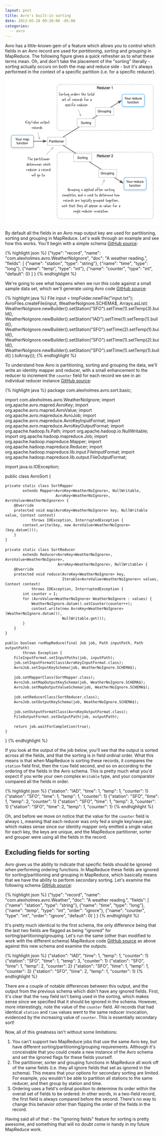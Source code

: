 ```yaml
---
layout: post
title: Avro's built-in sorting
date: 2013-05-28 09:20:00 -05:00
categories:
  -- avro
---
```


Avro has a little-known gem of a feature which allows you to control which fields in an Avro record are used for
_partitioning_, _sorting_ and _grouping_ in MapReduce. The following figure gives a quick refresher as to what these
terms mean.  Oh, and don't take the placement of the "sorting" literally - sorting actually occurs on both the map and
reduce side - but it's always performed in the context of a specific partition (i.e. for a specific reducer).

![Image of MapReduce shuffle](/images/mr-shuffle.png)

By default all the fields in an Avro map output key are used for partitioning, sorting and grouping in MapReduce.
Let's walk through an example and see how this works. You'll begin with a simple schema
[GitHub source](https://github.com/alexholmes/avro-sorting/blob/master/src/main/avro/weather-noignores.avsc):

{% highlight json %}
{"type": "record", "name": "com.alexholmes.avro.WeatherNoIgnore",
 "doc": "A weather reading.",
 "fields": [
     {"name": "station", "type": "string"},
     {"name": "time", "type": "long"},
     {"name": "temp", "type": "int"},
     {"name": "counter", "type": "int", "default": 0}
 ]
}
{% endhighlight %}

We're going to see what happens when we run this code against a small sample data set, which we'll generate using
Avro code [GitHub source](https://github.com/alexholmes/avro-sorting/blob/master/src/test/java/com/alexholmes/avro/sort/AbstractAvroTest.java):

{% highlight java %}
File input = tmpFolder.newFile("input.txt");
AvroFiles.createFile(input, WeatherNoIgnore.SCHEMA$, Arrays.asList(
    WeatherNoIgnore.newBuilder().setStation("SFO").setTime(1).setTemp(3).build(),
    WeatherNoIgnore.newBuilder().setStation("IAD").setTime(1).setTemp(1).build(),
    WeatherNoIgnore.newBuilder().setStation("SFO").setTime(2).setTemp(1).build(),
    WeatherNoIgnore.newBuilder().setStation("SFO").setTime(1).setTemp(2).build(),
    WeatherNoIgnore.newBuilder().setStation("SFO").setTime(1).setTemp(1).build()
).toArray());
{% endhighlight %}

To understand how Avro is partitioning, sorting and grouping the data, we'll write an identity mapper and reducer, with
a small enhancement to the reducer to increment the `counter` field for each record we see in an individual reducer
instance
[GitHub source](https://github.com/alexholmes/avro-sorting/blob/master/src/main/java/com/alexholmes/avro/sort/basic/AvroSortDefault.java):

{% highlight java %}
package com.alexholmes.avro.sort.basic;

import com.alexholmes.avro.WeatherNoIgnore;
import org.apache.avro.mapred.AvroKey;
import org.apache.avro.mapred.AvroValue;
import org.apache.avro.mapreduce.AvroJob;
import org.apache.avro.mapreduce.AvroKeyInputFormat;
import org.apache.avro.mapreduce.AvroKeyOutputFormat;
import org.apache.hadoop.fs.Path;
import org.apache.hadoop.io.NullWritable;
import org.apache.hadoop.mapreduce.Job;
import org.apache.hadoop.mapreduce.Mapper;
import org.apache.hadoop.mapreduce.Reducer;
import org.apache.hadoop.mapreduce.lib.input.FileInputFormat;
import org.apache.hadoop.mapreduce.lib.output.FileOutputFormat;

import java.io.IOException;

public class AvroSort {

    private static class SortMapper
            extends Mapper<AvroKey<WeatherNoIgnore>, NullWritable,
                           AvroKey<WeatherNoIgnore>, AvroValue<WeatherNoIgnore>> {
        @Override
        protected void map(AvroKey<WeatherNoIgnore> key, NullWritable value, Context context)
                throws IOException, InterruptedException {
            context.write(key, new AvroValue<WeatherNoIgnore>(key.datum()));
        }
    }

    private static class SortReducer
            extends Reducer<AvroKey<WeatherNoIgnore>, AvroValue<WeatherNoIgnore>,
                            AvroKey<WeatherNoIgnore>, NullWritable> {
        @Override
        protected void reduce(AvroKey<WeatherNoIgnore> key,
                              Iterable<AvroValue<WeatherNoIgnore>> values, Context context)
                throws IOException, InterruptedException {
            int counter = 1;
            for (AvroValue<WeatherNoIgnore> WeatherNoIgnore : values) {
                WeatherNoIgnore.datum().setCounter(counter++);
                context.write(new AvroKey<WeatherNoIgnore>(WeatherNoIgnore.datum()),
                              NullWritable.get());
            }
        }
    }

    public boolean runMapReduce(final Job job, Path inputPath, Path outputPath)
            throws Exception {
        FileInputFormat.setInputPaths(job, inputPath);
        job.setInputFormatClass(AvroKeyInputFormat.class);
        AvroJob.setInputKeySchema(job, WeatherNoIgnore.SCHEMA$);

        job.setMapperClass(SortMapper.class);
        AvroJob.setMapOutputKeySchema(job, WeatherNoIgnore.SCHEMA$);
        AvroJob.setMapOutputValueSchema(job, WeatherNoIgnore.SCHEMA$);

        job.setReducerClass(SortReducer.class);
        AvroJob.setOutputKeySchema(job, WeatherNoIgnore.SCHEMA$);

        job.setOutputFormatClass(AvroKeyOutputFormat.class);
        FileOutputFormat.setOutputPath(job, outputPath);

        return job.waitForCompletion(true);
    }
}
{% endhighlight %}

If you look at the output of the job below, you'll see that the output is sorted across all the fields, and that the sorting
is in field ordinal order.
What this means is that when MapReduce is sorting these records, it compares the `station` field first,
then the `time` field second, and so on according to the ordering of the fields in the Avro schema.
This is pretty much what you'd expect if you write your own complex
`Writable` type, and your comparator compared all the fields in order.

{% highlight json %}
{"station": "IAD", "time": 1, "temp": 1, "counter": 1}
{"station": "SFO", "time": 1, "temp": 1, "counter": 1}
{"station": "SFO", "time": 1, "temp": 2, "counter": 1}
{"station": "SFO", "time": 1, "temp": 3, "counter": 1}
{"station": "SFO", "time": 2, "temp": 1, "counter": 1}
{% endhighlight %}

Oh, and before we move on notice that the value for the `counter` field is always `1`, meaning that each reducer was
only fed a single key/vaue pair, which makes sense since our identity mapper only emitted a single value for each key,
the keys are unique, and the MapReduce partitioner, sorter and grouper were using all the fields in the record.

## Excluding fields for sorting

Avro gives us the ability to indicate that specific fields should be ignored when performing ordering functions.
In MapReduce these fields are ignored for sorting/partitioning and grouping in MapReduce, which
basically means that we have the ability to perform secondary sorting. Let's examine the following schema
[GitHub source](https://github.com/alexholmes/avro-sorting/blob/master/src/main/avro/weather.avsc):

{% highlight json %}
{"type": "record", "name": "com.alexholmes.avro.Weather",
 "doc": "A weather reading.",
 "fields": [
     {"name": "station", "type": "string"},
     {"name": "time", "type": "long"},
     {"name": "temp", "type": "int", "order": "ignore"},
     {"name": "counter", "type": "int", "order": "ignore", "default": 0}
 ]
}
{% endhighlight %}

It's pretty much identical to the first schema, the only difference being that the last two fields are flagged
as being "ignored" for sorting/partitioning/grouping. Let's run the same (other than modified to work with the
different schema) MapReduce code
[GitHub source](https://github.com/alexholmes/avro-sorting/blob/master/src/main/java/com/alexholmes/avro/sort/basic/AvroSortWithIgnores.java)
as above against this new
schema and examine the outputs.

{% highlight json %}
{"station": "IAD", "time": 1, "temp": 1, "counter": 1}
{"station": "SFO", "time": 1, "temp": 3, "counter": 1}
{"station": "SFO", "time": 1, "temp": 2, "counter": 2}
{"station": "SFO", "time": 1, "temp": 1, "counter": 3}
{"station": "SFO", "time": 2, "temp": 1, "counter": 1}
{% endhighlight %}

There are a couple of notable differences between this output, and the output from the previous schema which
didn't have any ignored fields. First, it's clear that the `temp` field isn't being used in the sorting,
which makes sense since we specified that it should be ignored in the schema. However, more interestingly, note the
value of the `counter` field. All records that had identical `station` and `time` values went to the same reducer
invocation, evidenced by the increasing value of `counter`. This is essentially secondary sort!

Now, all of this greatness isn't without some limitations:

1. You can't support two MapReduce jobs that use the same Avro key, but have different sorting/partitioning/grouping requirements.
Although it's conceivable that you could create a new instance of the Avro schema and set the ignored flags for these fields yourself.
2. The partitioner, sorter and grouping functions in MapReduce all work off of the same fields (i.e. they all ignore
fields that set as ignored in the schema). This means that your options for secondary sorting are limited.
For example, you wouldn't be able to partition all stations to the same reducer, and then
group by station and time.
3. Ordering uses a field's ordinal position to determine its order within the overall set of fields to be ordered.
In other words, in a two-field record, the first field is always compared before the second. There's no way to change
this behavior other than flipping the order of the fields in the record.

Having said all of that - the "ignoring fields" feature for sorting is pretty awesome, and something that will no
doubt come in handy in my future MapReduce work.